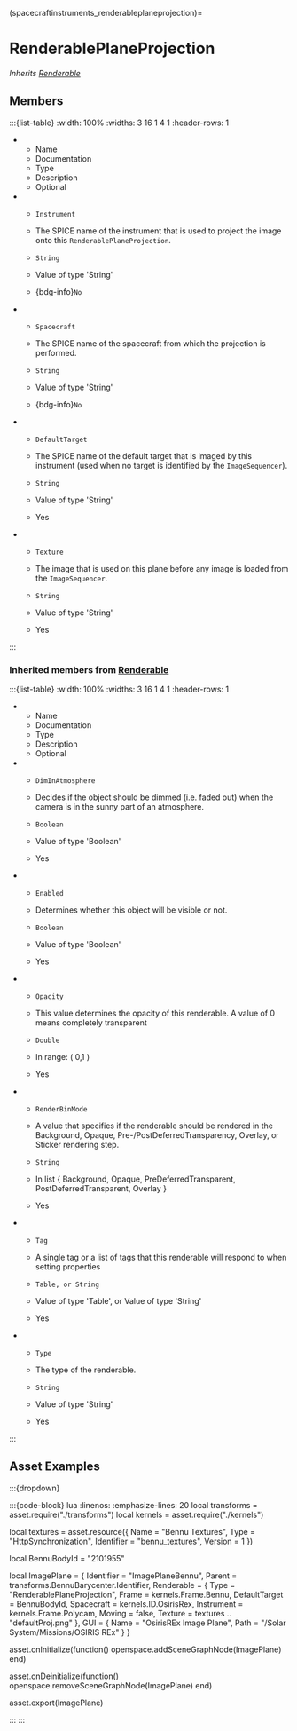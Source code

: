 



(spacecraftinstruments_renderableplaneprojection)=
# RenderablePlaneProjection

_Inherits [Renderable](#renderable)_




## Members


:::{list-table}
:width: 100%
:widths: 3 16 1 4 1
:header-rows: 1
*   - Name
    - Documentation
    - Type
    - Description
    - Optional

*   - `Instrument`
    - The SPICE name of the instrument that is used to project the image onto this `RenderablePlaneProjection`.
    - `String`
    
    - Value of type 'String' 
    
    - {bdg-info}`No`
    
*   - `Spacecraft`
    - The SPICE name of the spacecraft from which the projection is performed.
    - `String`
    
    - Value of type 'String' 
    
    - {bdg-info}`No`
    
*   - `DefaultTarget`
    - The SPICE name of the default target that is imaged by this instrument (used when no target is identified by the `ImageSequencer`).
    - `String`
    
    - Value of type 'String' 
    
    - Yes
    
*   - `Texture`
    - The image that is used on this plane before any image is loaded from the `ImageSequencer`.
    - `String`
    
    - Value of type 'String' 
    
    - Yes
    
:::



### Inherited members from [Renderable](#renderable)

:::{list-table}
:width: 100%
:widths: 3 16 1 4 1
:header-rows: 1
*   - Name
    - Documentation
    - Type
    - Description
    - Optional

*   - `DimInAtmosphere`
    - Decides if the object should be dimmed (i.e. faded out) when the camera is in the sunny part of an atmosphere.
    - `Boolean`
    
    - Value of type 'Boolean' 
    
    - Yes
    
*   - `Enabled`
    - Determines whether this object will be visible or not.
    - `Boolean`
    
    - Value of type 'Boolean' 
    
    - Yes
    
*   - `Opacity`
    - This value determines the opacity of this renderable. A value of 0 means completely transparent
    - `Double`
    
    - In range: ( 0,1 ) 
    
    - Yes
    
*   - `RenderBinMode`
    - A value that specifies if the renderable should be rendered in the Background, Opaque, Pre-/PostDeferredTransparency, Overlay, or Sticker rendering step.
    - `String`
    
    - In list { Background, Opaque, PreDeferredTransparent, PostDeferredTransparent, Overlay } 
    
    - Yes
    
*   - `Tag`
    - A single tag or a list of tags that this renderable will respond to when setting properties
    - `Table, or String`
    
    - Value of type 'Table', or Value of type 'String' 
    
    - Yes
    
*   - `Type`
    - The type of the renderable.
    - `String`
    
    - Value of type 'String' 
    
    - Yes
    
:::














## Asset Examples


:::{dropdown} 

:::{code-block} lua
:linenos:
:emphasize-lines: 20
local transforms = asset.require("./transforms")
local kernels = asset.require("./kernels")



local textures = asset.resource({
  Name = "Bennu Textures",
  Type = "HttpSynchronization",
  Identifier = "bennu_textures",
  Version = 1
})


local BennuBodyId = "2101955"

local ImagePlane = {
  Identifier = "ImagePlaneBennu",
  Parent = transforms.BennuBarycenter.Identifier,
  Renderable = {
    Type = "RenderablePlaneProjection",
    Frame = kernels.Frame.Bennu,
    DefaultTarget = BennuBodyId,
    Spacecraft = kernels.ID.OsirisRex,
    Instrument = kernels.Frame.Polycam,
    Moving = false,
    Texture = textures .. "defaultProj.png"
  },
  GUI = {
    Name = "OsirisREx Image Plane",
    Path = "/Solar System/Missions/OSIRIS REx"
  }
}


asset.onInitialize(function()
  openspace.addSceneGraphNode(ImagePlane)
end)

asset.onDeinitialize(function()
  openspace.removeSceneGraphNode(ImagePlane)
end)

asset.export(ImagePlane)

:::
:::


